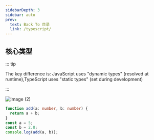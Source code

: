 ```yaml
---
sidebarDepth: 3
sidebar: auto
prev:
  text: Back To 目录
  link: /typescript/
---
```


## 核心类型

::: tip

The key difference is: JavaScript uses "dynamic types" (resolved at runtime),TypeScript uses "static types" (set during development)

:::

![image (2)](https://gitee.com/q10viking/PictureRepos/raw/master/images//202111300509398.jpg)

```typescript
function add(a: number, b: number) {
  return a + b;
}
const a = 5;
const b = 2.8;
console.log(add(a, b));
```

